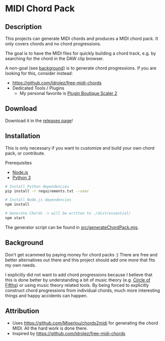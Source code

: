 # MIDI Chord Pack

## Description

This projects can generate MIDI chords and produces a MIDI chord pack.
It only covers chords and no chord progressions.

The goal is to have the MIDI files for quickly building a chord track, e.g. by searching for the chord in the DAW clip browser.

A non-goal (see [background](#background)) is to generate chord progressions. If you are looking for this, consider instead:

* https://github.com/ldrolez/free-midi-chords
* Dedicated Tools / Plugins
    * My personal favorite is [Plugin Boutique Scaler 2](https://www.pluginboutique.com/meta_products/6414)

## Download

Download it in the [releases page](https://github.com/Fannon/midi-chords/releases)!

## Installation

This is only necessary if you want to customize and build your own chord pack, or contribute.

Prerequisites
* [Node.js](https://nodejs.org/en/)
* [Python 3](https://www.python.org/downloads/)

```bash
# Install Python dependencies
pip install -r requirements.txt --user 

# Install Node.js dependencies
npm install

# Generate Chords -> will be written to ./dist/essential/
npm start
```

The generator script can be found in [src/generateChordPack.mjs](./src/generateChordPack.mjs).

## Background

Don't get scammed by paying money for chord packs :) 
There are free and better alternatives out there and this project should add one more that fits my own needs. 

I explicitly did not want to add chord progressions because I believe that this is done better by understanding a bit of music theory (e.g. [Circle of Fifths](https://en.wikipedia.org/wiki/Circle_of_fifths)) or using music theory related tools. By being forced to explicitly construct chord progressions from individual chords, much more interesting things and happy accidents can happen. 

## Attribution 

* Uses https://github.com/Miserlou/chords2midi for generating the chord MIDI. All the hard work is done there.
* Inspired by https://github.com/ldrolez/free-midi-chords 
